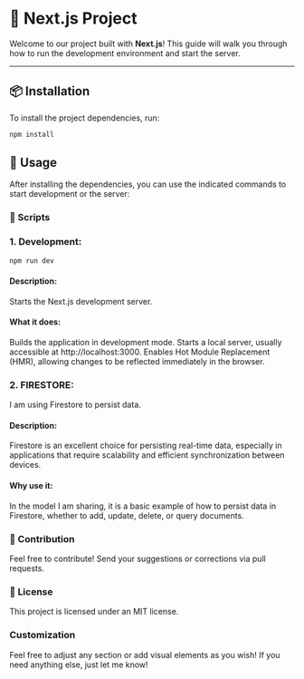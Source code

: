 # 🚀 Next.js Project

Welcome to our project built with **Next.js**! This guide will walk you through how to run the development environment and start the server.

---

## 📦 Installation
To install the project dependencies, run:
```bash
npm install
```

## 🚀 Usage
After installing the dependencies, you can use the indicated commands to start development or the server:
### 📜 Scripts

### 1. Development:
```bash
npm run dev
```
#### Description:

Starts the Next.js development server.

#### What it does:

Builds the application in development mode.
Starts a local server, usually accessible at http://localhost:3000.
Enables Hot Module Replacement (HMR), allowing changes to be reflected immediately in the browser.

### 2. FIRESTORE:
I am using Firestore to persist data.

#### Description:

Firestore is an excellent choice for persisting real-time data, especially in applications that require scalability and efficient synchronization between devices.

#### Why use it:

In the model I am sharing, it is a basic example of how to persist data in Firestore, whether to add, update, delete, or query documents.


### 🤝 Contribution
Feel free to contribute! Send your suggestions or corrections via pull requests.

### 📄 License
This project is licensed under an MIT license.

### Customization
Feel free to adjust any section or add visual elements as you wish! If you need anything else, just let me know!
